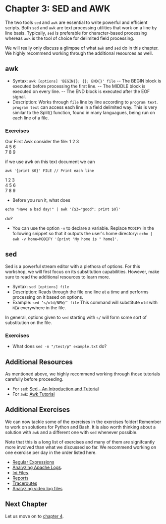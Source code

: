 # Chapter 3: SED and AWK

The two tools `sed` and `awk` are essential to write powerful and efficient scripts. Both `sed` and `awk` are text processing utilities that work on a line by line basis. Typically, `sed` is preferable for character-based processing whereas `awk` is the tool of choice for delimited field processing.

We will really only discuss a glimpse of what `awk` and `sed` do in this chapter. We highly recommend working through the additional resources as well.

## awk

- Syntax: `awk [options] 'BEGIN{}; {}; END{}' file`
-- The BEGIN block is executed before processing the first line.
-- The MIDDLE block is executed on every line.
-- The END block is executed after the EOF signal.
- Description: Works through `file` line by line according to `program text`. `program text` can access each line in a field delimited way.  This is very similar to the Split() function, found in many languagues, being run on each line of a file.

### Exercises
Our First Awk
consider the file:
1 2 3  
4 5 6  
7 8 9  

if we use awk on this text document we can
```
awk '{print $0}' FILE // Print each line
```
1 2 3  
4 5 6  
7 8 9  




- Before you run it, what does
```
echo "Have a bad day!" | awk '{$3="good"; print $0}'
```
do?
- You can use the option `-v` to declare a variable. Replace `MODIFY` in the following snippet so that it outputs the user's home directory: `echo | awk -v home=MODIFY '{print "My home is " home}'`.

## sed

Sed is a powerful stream editor with a plethora of options. For this workshop, we will first focus on its substitution capabilities. However, make sure to read the additional resources to learn more.


- Syntax: `sed [options] file`
- Description: Reads through the file one line at a time and performs processing on it based on options.
- Example: `sed ‘s/old/NEW/’ file` This command will substitute `old` with `NEW` everywhere in the file.

In general, options given to `sed` starting with `s/` will form some sort of substitution on the file.

### Exercises
- What does `sed -n "/test/p" example.txt` do?

## Additional Resources

As mentioned above, we highly recommend working through those tutorials carefully before proceeding.

- For `sed`: [Sed - An Introduction and Tutorial](http://www.grymoire.com/Unix/Sed.html)
- For `awk`: [Awk Tutorial](http://www.grymoire.com/Unix/Awk.html)

## Additional Exercises

We can now tackle some of the exercises in the exercises folder!
Remember to work on solutions for Python and Bash. It is also worth thinking about a solution with `awk` and a different one with `sed` whenever possible.

Note that this is a long list of exercises and many of them are signifcantly more involved than what we discussed so far. We recommend working on one exercise per day in the order listed here.

- [Regular Expressions](https://github.com/InsightDataScience/Parsing-Workshop/tree/master/exercises/reg_ex)
- [Analyzing Apache Logs](https://github.com/InsightDataScience/Parsing-Workshop/tree/master/exercises/analyzing_apache-logs).
- [Ini Files](https://github.com/InsightDataScience/Parsing-Workshop/tree/master/exercises/ini_files).
- [Reports](https://github.com/InsightDataScience/Parsing-Workshop/tree/master/exercises/reports)
- [Traceroutes](https://github.com/InsightDataScience/Parsing-Workshop/tree/master/exercises/traceroutes)
- [Analyzing video log files](https://github.com/InsightDataScience/Parsing-Workshop/tree/master/exercises/video_log_files)

## Next Chapter

Let us move on to [chapter 4](https://github.com/InsightDataScience/Parsing-Workshop/tree/master/chapter4).
